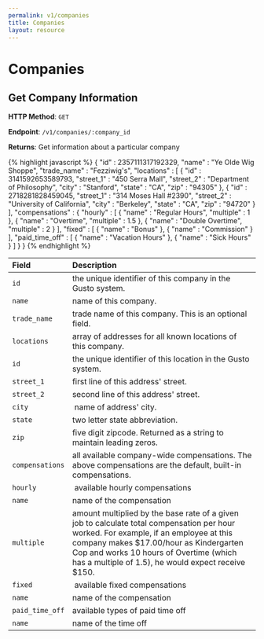 ```yaml
---
permalink: v1/companies
title: Companies
layout: resource
---
```


# Companies

## Get Company Information

**HTTP Method**: `GET`

**Endpoint**: `/v1/companies/:company_id`

**Returns**: Get information about a particular company

{% highlight javascript %}
    {
      "id" : 2357111317192329,
      "name" : "Ye Olde Wig Shoppe",
      "trade_name" : "Fezziwig's",
      "locations" : [
        {
          "id" : 3141592653589793,
          "street_1" : "450 Serra Mall",
          "street_2" : "Department of Philosophy",
          "city" : "Stanford",
          "state" : "CA",
          "zip" : "94305"
        },
        {
          "id" : 2718281828459045,
          "street_1" : "314 Moses Hall #2390",
          "street_2" : "University of California",
          "city" : "Berkeley",
          "state" : "CA",
          "zip" : "94720"
        }
      ],
      "compensations" : {
        "hourly" : [
          {
            "name" : "Regular Hours",
            "multiple" : 1
          },
          {
            "name" : "Overtime",
            "multiple" : 1.5
          },
          {
            "name" : "Double Overtime",
            "multiple" : 2
          }
        ],
        "fixed" : [
          {
            "name" : "Bonus"
          },
          {
            "name" : "Commission"
          }
        ],
        "paid_time_off" : [
          {
            "name" : "Vacation Hours"
          },
          {
            "name" : "Sick Hours"
          }
        ]
      }
    }
{% endhighlight %}

| Field                     | Description
| :----------               |:-------------
| `id`                      | the unique identifier of this company in the Gusto system.
| `name`                    | name of this company.
| `trade_name`              | trade name of this company. This is an optional field.
| `locations`               | array of addresses for all known locations of this company.
| `id`                      | the unique identifier of this location in the Gusto system.
| `street_1`                | first line of this address' street.
| `street_2`                | second line of this address' street.
| `city`                    | name of address' city.
| `state`                   | two letter state abbreviation.
| `zip`                     | five digit zipcode. Returned as a string to maintain leading zeros.
| `compensations`           | all available company-wide compensations. The above compensations are the default, built-in compensations.
| `hourly`                  | available hourly compensations
| `name`                    | name of the compensation
| `multiple`                | amount multiplied by the base rate of a given job to calculate total compensation per hour worked. For example, if an employee at this company makes $17.00/hour as Kindergarten Cop and works 10 hours of Overtime (which has a multiple of 1.5), he would expect receive $150.
| `fixed`                   | available fixed compensations
| `name`                    | name of the compensation
| `paid_time_off`           | available types of paid time off
| `name`                    | name of the time off
